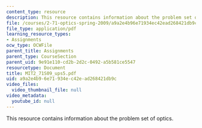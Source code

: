 ```yaml
---
content_type: resource
description: This resource contains information about the problem set of optics.
file: /courses/2-71-optics-spring-2009/a9a2e4b96e71934ec42ead268421db9c_MIT2_71S09_ups5.pdf
file_type: application/pdf
learning_resource_types:
- Assignments
ocw_type: OCWFile
parent_title: Assignments
parent_type: CourseSection
parent_uid: 9e91e110-cd2b-2d2c-0492-a5b581ce5547
resourcetype: Document
title: MIT2_71S09_ups5.pdf
uid: a9a2e4b9-6e71-934e-c42e-ad268421db9c
video_files:
  video_thumbnail_file: null
video_metadata:
  youtube_id: null
---
```

This resource contains information about the problem set of optics.

